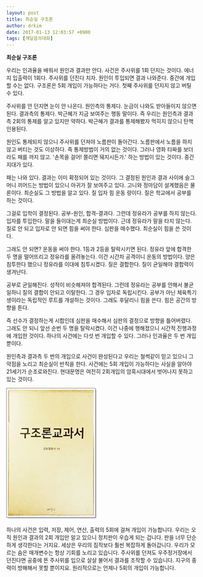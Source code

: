 ```yaml
---
layout: post
title: 최순실 구조론
author: drkim
date: 2017-01-13 12:03:57 +0900
tags: [깨달음의대화]
---
```

**최순실 구조론**

  


우리는 인과율을 배워서 원인과 결과만 안다. 사건은 주사위를 1회 던지는 것이다. 에너지 입출력이 1회다. 주사위를 던진다 치자. 원인이 투입되면 결과 나와준다. 중간에 개입할 수는 없다. 구조론은 5회 개입이 가능하다는 거다. 첫째 주사위를 던지지 않고 버틸 수 있다. 

  


주사위를 안 던지면 눈이 안 나온다. 원인측의 통제다. 눈금이 나와도 받아들이지 않으면 된다. 결과측의 통제다. 박근혜가 지금 보여주는 행동 말이다. 즉 우리는 원인측과 결과측 2회의 통제를 알고 있지만 약하다. 박근혜가 결과를 통제해봤자 먹히지 않으니 탄핵 인용된다. 

  


원인도 통제되지 않으니 주사위를 던져야 노름판이 돌아간다. 노름판에서 노름을 하지 않고 버티는 것도 이상하다. 즉 통제방법이 거의 없는 것이다. 그러나 영화 타짜를 보더라도 패를 까지 않고. '손목을 걸어! 쫄리면 뒈지시든가.' 하는 방법이 있는 것이다. 중간지대가 있다. 

  


패는 나와 있다. 결과는 이미 확정되어 있는 것이다. 그 결정된 원인과 결과 사이에 슬그머니 끼어드는 방법이 있으니 아귀가 잘 보여주고 있다. 고니와 정마담이 설계했음은 물론이다. 최순실도 그 방법을 알고 있다. 질 입자 힘 운동 량이다. 질은 학교에서 공부를 하는 것이다. 

  


그걸로 입학이 결정된다. 공부-원인, 합격-결과다. 그런데 정유라가 공부를 하지 않는다. 입자를 투입한다. 말을 들이대는게 최순실 방법이다. 근데 정유라가 말을 타지 않는다. 질로 안 되고 입자로 안 되면 힘을 써야 한다. 심판을 매수했다. 최순실이 힘을 쓴 것이다. 

  


그래도 안 되면? 운동을 써야 한다. 1등과 2등을 탈락시키면 된다. 정유라 앞에 합격한 두 명을 떨어뜨리고 정유라를 올려놓는다. 이건 시간차 공격이니 운동의 방법이다. 양은 침투한다 했으니 정유라를 이대에 침투시켰다. 질은 결합한다. 질이 균일해야 결합력이 생겨난다. 

  


공부로 균일해진다. 성적이 비슷해져야 합격된다. 그런데 정유라는 공부를 안해서 불균일하니 질의 결합이 안되고 이탈한다. 그 경우 입자로 독립시킨다. 공부가 아닌 체육특기생이라는 독립적인 루트를 개설하는 것이다. 그래도 후달리니 힘을 쓴다. 힘은 공간의 방향을 튼다. 

  


즉 선수가 결정하는게 시합인데 심판을 매수해서 심판의 결정으로 방향을 틀어버렸다. 그래도 안 되니 앞선 순번 두 명을 탈락시켰다. 이건 나중에 행해졌으니 시간적 진행과정에 개입한 것이다. 하나의 사건에는 다섯 번 개입할 수 있다. 그러나 인과율은 두 번 개입 뿐이다. 

  


원인측과 결과측 두 번의 개입으로 사건이 완성된다고 우리는 철썩같이 믿고 있으니 그 약점을 노리고 최순실이 반칙을 한다. 사건에는 5회 개입이 가능하다는 사실을 알아야 21세기가 순조로와진다. 현대문명은 여전히 2회개입의 암흑시대에서 벗어나지 못하고 있는 것이다. 

  



 ![](/files/attach/images/198/105/799/20170108_234810.jpg) 

  


하나의 사건은 입력, 저장, 제어, 연산, 출력의 5회에 걸쳐 개입이 가능합니다. 우리는 오직 원인과 결과의 2회 개입만 알고 있으니 정치판이 우습게 되는 겁니다. 판을 너무 단순하게 생각한다는 거지요. 세상은 우리의 짐작보다 훨씬 복잡하게 돌아갑니다. 우리가 모르는 숨은 매개변수는 항상 기회를 노리고 있습니다. 주사위를 던져도 우주정거장에서 던진다면 공중에 뜬 주사위를 입으로 살살 불어서 결과를 조작할 수 있습니다. 지구의 중력이 방해해서 못할 뿐이지요. 원리적으로는 언제나 5회의 개입이 가능합니다.